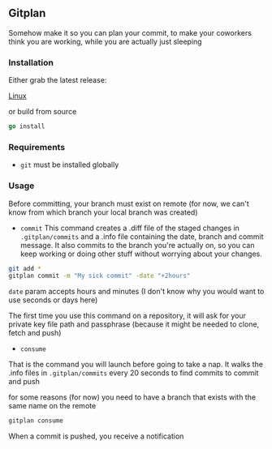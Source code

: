 ## Gitplan
Somehow make it so you can plan your commit, to make your coworkers think you are working, while you are actually just sleeping


### Installation

Either grab the latest release:

[Linux](https://github.com/agranjeon/gitplan/releases/download/0.0.3/gitplan)

or build from source
```go
go install
```

### Requirements
- `git` must be installed globally

### Usage

Before committing, your branch must exist on remote (for now, we can't know from which branch your local branch was created)

* `commit`
This command creates a .diff file of the staged changes in `.gitplan/commits` and a .info file containing the date, branch and commit message. It also commits to the branch you're actually on, so you can keep working or doing other stuff without worrying about your changes.

```sh
git add *
gitplan commit -m "My sick commit" -date "+2hours"
```
`date` param accepts hours and minutes (I don't know why you would want to use seconds or days here)

The first time you use this command on a repository, it will ask for your private key file path and passphrase (because it might be needed to clone, fetch and push)

* `consume`

That is the command you will launch before going to take a nap. It walks the .info files in `.gitplan/commits` every 20 seconds to find commits to commit and push

for some reasons (for now) you need to have a branch that exists with the same name on the remote 
```sh
gitplan consume
```

When a commit is pushed, you receive a notification
